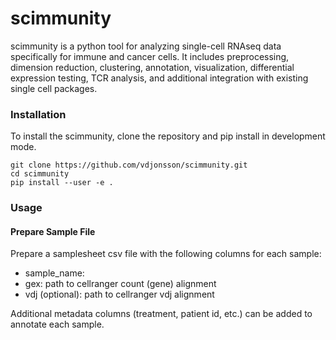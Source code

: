 # scimmunity

scimmunity is a python tool for analyzing single-cell RNAseq data specifically for immune and cancer cells.  It includes preprocessing, dimension reduction, clustering, annotation, visualization, differential expression testing, TCR analysis, and additional integration with existing single cell packages.

### Installation

To install the scimmunity, clone the repository and pip install in development mode. 
```
git clone https://github.com/vdjonsson/scimmunity.git
cd scimmunity
pip install --user -e .
```

### Usage
#### Prepare Sample File
Prepare a samplesheet csv file with the following columns for each sample:
- sample_name:
- gex: path to cellranger count (gene) alignment
- vdj (optional): path to cellranger vdj alignment

Additional metadata columns (treatment, patient id, etc.) can be added to annotate each sample.



